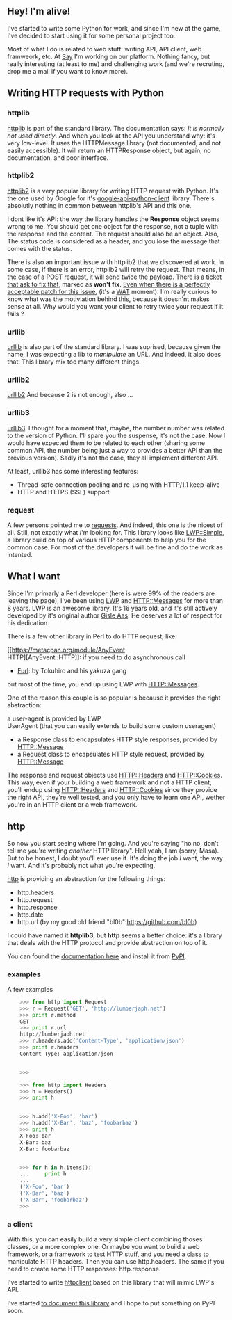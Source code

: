 Hey! I'm alive!
---------------

I've started to write some Python for work, and since I'm new at the game, I've decided to start using it for some personal project too.

Most of what I do is related to web stuff: writing API, API client, web framweork, etc. At [Say](http://www.saymedia.com/) I'm working on our platform. Nothing fancy, but really interesting (at least to me) and challenging work (and we're recruting, drop me a mail if you want to know more).

Writing HTTP requests with Python
---------------------------------

### httplib

[httplib](http://docs.python.org/library/httplib.html) is part of the standard library. The documentation says: *It is normally not used directly*. And when you look at the API you understand why: it's very low-level. It uses the HTTPMessage library (not documented, and not easily accessible). It will return an HTTPResponse object, but again, no documentation, and poor interface.

### httplib2

[httplib2](http://code.google.com/p/httplib2/) is a very popular library for writing HTTP request with Python. It's the one used by Google for it's [google-api-python-client](http://code.google.com/p/google-api-python-client/) library. There's absolutly nothing in common between httplib's API and this one.

I dont like it's API: the way the library handles the **Response** object seems wrong to me. You should get one object for the response, not a tuple with the response and the content. The request should also be an object. Also, The status code is considered as a header, and you lose the message that comes with the status.

There is also an important issue with httplib2 that we discovered at work. In some case, if there is an error, httplib2 will retry the request. That means, in the case of a POST request, it will send twice the payload. There is [a ticket that ask to fix that](http://code.google.com/p/httplib2/issues/detail?id=124), marked as **won't fix**. [Even when there is a perfectly acceptable patch for this issue.](http://codereview.appspot.com/4365054/) (it's a [WAT](https://www.destroyallsoftware.com/talks/wat) moment). I'm really curious to know what was the motiviation behind this, because it doesn'nt makes sense at all. Why would you want your client to retry twice your request if it fails ?

### urllib

[urllib](http://docs.python.org/library/urllib.html) is also part of the standard library. I was suprised, because given the name, I was expecting a lib to *manipulate* an URL. And indeed, it also does that! This library mix too many different things.

### urllib2

[urllib2](http://docs.python.org/library/urllib2.html) And because 2 is not enough, also ...

### urllib3

[urllib3](http://code.google.com/p/urllib3/). I thought for a moment that, maybe, the number number was related to the version of Python. I'll spare you the suspense, it's not the case. Now I would have expected them to be related to each other (sharing some common API, the number being just a way to provides a better API than the previous version). Sadly it's not the case, they all implement different API.

At least, urllib3 has some interesting features:

-   Thread-safe connection pooling and re-using with HTTP/1.1 keep-alive
-   HTTP and HTTPS (SSL) support

### request

A few persons pointed me to [requests](http://pypi.python.org/pypi/requests). And indeed, this one is the nicest of all. Still, not exactly what *I*'m looking for. This library looks like [LWP::Simple](https://metacpan.org/module/LWP::Simple), a library build on top of various HTTP components to help you for the common case. For most of the developers it will be fine and do the work as intented.

What I want
-----------

Since I'm primarly a Perl developer (here is were 99% of the readers are leaving the page), I've been using [LWP](https://metacpan.org/module/LWP) and <HTTP::Messages> for more than 8 years. LWP is an awesome library. It's 16 years old, and it's still actively developed by it's original author [Gisle Aas](https://metacpan.org/author/GAAS). He deserves a lot of respect for his dedication.

There is a few other library in Perl to do HTTP request, like:

\[\[<https://metacpan.org/module/AnyEvent>  
HTTP\]\[AnyEvent::HTTP\]\]: if you need to do asynchronous call

-   [Furl](https://metacpan.org/module/Furl): by Tokuhiro and his yakuza gang

but most of the time, you end up using LWP with <HTTP::Messages>.

One of the reason this couple is so popular is because it provides the right abstraction:

a user-agent is provided by LWP  
UserAgent (that you can easily extends to build some custom useragent)

-   a Response class to encapsulates HTTP style responses, provided by <HTTP::Message>
-   a Request class to encapsulates HTTP style request, provided by <HTTP::Message>

The response and request objects use <HTTP::Headers> and <HTTP::Cookies>. This way, even if your building a web framework and not a HTTP client, you'll endup using <HTTP::Headers> and <HTTP::Cookies> since they provide the right API, they're well tested, and you only have to learn one API, wether you're in an HTTP client or a web framework.

http
----

So now you start seeing where I'm going. And you're saying "ho no, don't tell me you're writing *another* HTTP library". Hell yeah, I am (sorry, Masa). But to be honest, I doubt you'll ever use it. It's doing the job *I* want, the way *I* want. And it's probably not what you're expecting.

[http](http://git.lumberjaph.net/py-http.git/) is providing an abstraction for the following things:

-   http.headers
-   http.request
-   http.response
-   http.date
-   http.url (by my good old friend "bl0b":<https://github.com/bl0b>)

I could have named it **httplib3**, but **http** seems a better choice: it's a library that deals with the HTTP protocol and provide abstraction on top of it.

You can found the [documentation here](http://http.readthedocs.org/en/latest/index.html) and install it from [PyPI](http://pypi.python.org/pypi/http/).

### examples

A few examples

``` python
    >>> from http import Request
    >>> r = Request('GET', 'http://lumberjaph.net')
    >>> print r.method
    GET
    >>> print r.url
    http://lumberjaph.net
    >>> r.headers.add('Content-Type', 'application/json')
    >>> print r.headers
    Content-Type: application/json


    >>>
```

``` python
    >>> from http import Headers
    >>> h = Headers()
    >>> print h


    >>> h.add('X-Foo', 'bar')
    >>> h.add('X-Bar', 'baz', 'foobarbaz')
    >>> print h
    X-Foo: bar
    X-Bar: baz
    X-Bar: foobarbaz


    >>> for h in h.items():
    ...     print h
    ...
    ('X-Foo', 'bar')
    ('X-Bar', 'baz')
    ('X-Bar', 'foobarbaz')
    >>>
```

### a client

With this, you can easily build a very simple client combining thoses classes, or a more complex one. Or maybe you want to build a web framework, or a framework to test HTTP stuff, and you need a class to manipulate HTTP headers. Then you can use http.headers. The same if you need to create some HTTP responses: http.response.

I've started to write [httpclient](http://git.lumberjaph.net/py-httpclient.git/) based on this library that will mimic LWP's API.

I've started [to document this library](http://httpclient.readthedocs.org/en/latest/index.html) and I hope to put something on PyPI soon.
